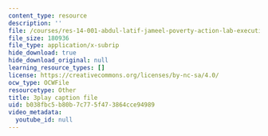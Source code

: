 ```yaml
---
content_type: resource
description: ''
file: /courses/res-14-001-abdul-latif-jameel-poverty-action-lab-executive-training-evaluating-social-programs-2009-spring-2009/b038fbc5b80b7c775f473864cce94989_SW5Zfs97wSw.srt
file_size: 180936
file_type: application/x-subrip
hide_download: true
hide_download_original: null
learning_resource_types: []
license: https://creativecommons.org/licenses/by-nc-sa/4.0/
ocw_type: OCWFile
resourcetype: Other
title: 3play caption file
uid: b038fbc5-b80b-7c77-5f47-3864cce94989
video_metadata:
  youtube_id: null
---
```

